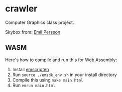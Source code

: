 # crawler

Computer Graphics class project.

Skybox from: [Emil Persson](https://opengameart.org/content/field-skyboxes)

## WASM

Here's how to compile and run this for Web Assembly:

1. Install [emscripten](https://emscripten.org/docs/getting_started/downloads.html)
2. Run ```source ./emsdk_env.sh``` in your install directory
3. Compile this using ```make main.html```
4. Run ```emrun main.html```
